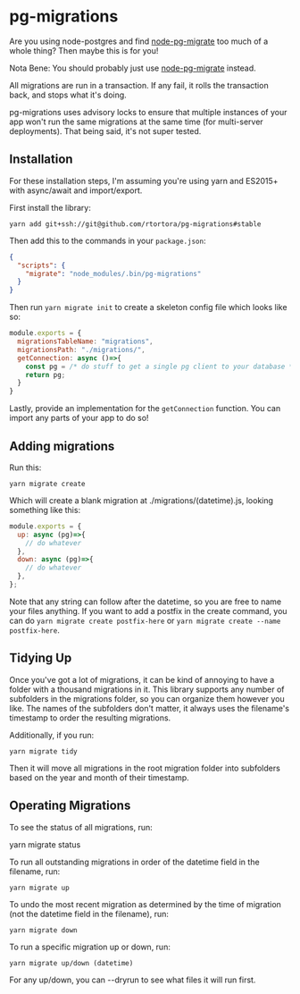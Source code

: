 # pg-migrations

Are you using node-postgres and find [node-pg-migrate](https://github.com/salsita/node-pg-migrate) too much of a whole thing? Then maybe this is for you!

Nota Bene: You should probably just use [node-pg-migrate](https://github.com/salsita/node-pg-migrate) instead.

All migrations are run in a transaction. If any fail, it rolls the transaction back, and stops what it's doing.

pg-migrations uses advisory locks to ensure that multiple instances of your app won't run the same migrations at the same time (for multi-server deployments). That being said, it's not super tested.

## Installation

For these installation steps, I'm assuming you're using yarn and ES2015+ with async/await and import/export.

First install the library:

    yarn add git+ssh://git@github.com/rtortora/pg-migrations#stable

Then add this to the commands in your `package.json`:

```json
{
  "scripts": {
    "migrate": "node_modules/.bin/pg-migrations"
  }
}
```

Then run `yarn migrate init` to create a skeleton config file which looks like so:

```js
module.exports = {
  migrationsTableName: "migrations",
  migrationsPath: "./migrations/",
  getConnection: async ()=>{
    const pg = /* do stuff to get a single pg client to your database */
    return pg;
  }
}
```

Lastly, provide an implementation for the `getConnection` function. You can import any parts of your app to do so!

## Adding migrations

Run this:

    yarn migrate create

Which will create a blank migration at ./migrations/(datetime).js, looking something like this:

```js
module.exports = {
  up: async (pg)=>{
    // do whatever
  },
  down: async (pg)=>{
    // do whatever
  },
};
```

Note that any string can follow after the datetime, so you are free to name your files anything. If you want to add a postfix in the create command, you can do `yarn migrate create postfix-here` or `yarn migrate create --name postfix-here`.

## Tidying Up

Once you've got a lot of migrations, it can be kind of annoying to have a folder with a thousand migrations in it. This library supports any number of subfolders in the migrations folder, so you can organize them however you like. The names of the subfolders don't matter, it always uses the filename's timestamp to order the resulting migrations.

Additionally, if you run:

    yarn migrate tidy

Then it will move all migrations in the root migration folder into subfolders based on the year and month of their timestamp.

## Operating Migrations

To see the status of all migrations, run:

   yarn migrate status

To run all outstanding migrations in order of the datetime field in the filename, run:

    yarn migrate up

To undo the most recent migration as determined by the time of migration (not the datetime field in the filename), run:

    yarn migrate down

To run a specific migration up or down, run:

    yarn migrate up/down (datetime)

For any up/down, you can --dryrun to see what files it will run first.
